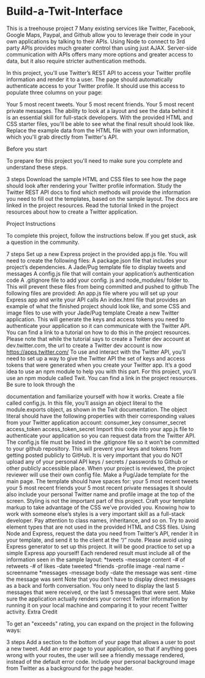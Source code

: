 # Build-a-Twit-Interface
This is a treehouse project 7
Many existing services like Twitter, Facebook, Google Maps, Paypal, and Github allow you to leverage their code in your own applications by talking to their APIs. Using Node to connect to 3rd party APIs provides much greater control than using just AJAX. Server-side communication with APIs offers many more options and greater access to data, but it also require stricter authentication methods.

In this project, you'll use Twitter’s REST API to access your Twitter profile information and render it to a user. The page should automatically authenticate access to your Twitter profile. It should use this access to populate three columns on your page:

Your 5 most recent tweets.
Your 5 most recent friends.
Your 5 most recent private messages.
The ability to look at a layout and see the data behind it is an essential skill for full-stack developers. With the provided HTML and CSS starter files, you'll be able to see what the final result should look like. Replace the example data from the HTML file with your own information, which you'll grab directly from Twitter's API.


Before you start

To prepare for this project you'll need to make sure you complete and understand these steps.

 3 steps
Download the sample HTML and CSS files to see how the page should look after rendering your Twitter profile information.
Study the Twitter REST API docs to find which methods will provide the information you need to fill out the templates, based on the sample layout. The docs are linked in the project resources.
Read the tutorial linked in the project resources about how to create a Twitter application.

Project Instructions

To complete this project, follow the instructions below. If you get stuck, ask a question in the community.

 7 steps
Set up a new Express project in the provided app.js file.
You will need to create the following files:
A package.json file that includes your project’s dependencies.
A Jade/Pug template file to display tweets and messages
A config.js file that will contain your application’s authentication code
A .gitignore file to add your config. js and node_modules/ folder to. This will prevent these files from being committed and pushed to github
The following files are provided:
An app.js file where you will set up your Express app and write your API calls
An index.html file that provides an example of what the finished project should look like, and some CSS and image files to use with your Jade/Pug template
Create a new Twitter application. This will generate the keys and access tokens you need to authenticate your application so it can communicate with the Twitter API. You can find a link to a tutorial on how to do this in the project resources. Please note that while the tutorial says to create a Twitter dev account at dev.twitter.com, the url to create a Twitter dev account is now https://apps.twitter.com/
To use and interact with the Twitter API, you’ll need to set up a way to give the Twitter API the set of keys and access tokens that were generated when you create your Twitter app. It’s a good idea to use an npm module to help you with this part. For this project, you’ll use an npm module called Twit. You can find a link in the project resources. Be sure to look through the 

documentation and familiarize yourself with how it works.
Create a file called config.js. In this file, you’ll assign an object literal to the module.exports object, as shown in the Twit documentation. The object literal should have the following properties with their corresponding values from your Twitter application account:
consumer_key
consumer_secret
access_token
access_token_secret
Import this code into your app.js file to authenticate your application so you can request data from the Twitter API. The config.js file must be listed in the .gitignore file so it won’t be committed to your github repository. This will prevent your keys and tokens from getting posted publicly to GitHub. It is very important that you do NOT upload any of your personal API keys / secrets / passwords to Github or other publicly accessible place.
When your project is reviewed, the project reviewer will use their own config file.
Make a Pug/Jade template for the main page. The template should have spaces for:
your 5 most recent tweets
your 5 most recent friends
your 5 most recent private messages
It should also include your personal Twitter name and profile image at the top of the screen.
Styling is not the important part of this project. Craft your template markup to take advantage of the CSS we’ve provided you. Knowing how to work with someone else’s styles is a very important skill as a full-stack developer. Pay attention to class names, inheritance, and so on. Try to avoid element types that are not used in the provided HTML and CSS files.
Using Node and Express, request the data you need from Twitter’s API, render it in your template, and send it to the client at the “/” route. Please avoid using Express generator to set up this project. It will be good practice to set up a simple Express app yourself!
Each rendered result must include all of the information seen in the sample layout:
*tweets -message content -# of retweets -# of likes -date tweeted
*friends -profile image -real name -screenname
*messages -message body -date the message was sent -time the message was sent
Note that you don’t have to display direct messages as a back and forth conversation. You only need to display the last 5 messages that were received, or the last 5 messages that were sent.
Make sure the application actually renders your correct Twitter information by running it on your local machine and comparing it to your recent Twitter activity.
Extra Credit

To get an "exceeds" rating, you can expand on the project in the following ways:

 3 steps
Add a section to the bottom of your page that allows a user to post a new tweet.
Add an error page to your application, so that if anything goes wrong with your routes, the user will see a friendly message rendered, instead of the default error code.
Include your personal background image from Twitter as a background for the page header.

